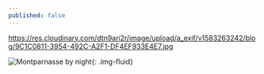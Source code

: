 ```yaml
---
published: false
---
```


https://res.cloudinary.com/dtn9ari2r/image/upload/a_exif/v1583263242/blog/9C1C0811-3954-492C-A2F1-DF4EF933E4E7.jpg

![Montparnasse by night](https://res.cloudinary.com/dtn9ari2r/image/upload/v1583263179/blog/6AF7A511-8185-4D20-925A-D3C6B8C8D8EC.jpg){: .img-fluid}
